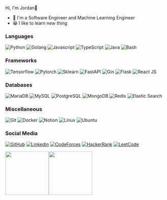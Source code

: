 Hi, I'm Jordan👋
- 🤖 I'm a Software Engineer and Machine Learning Engineer
- 😁 I like to learn new thing

### Languages

<p>
  <img alt="Python" src="https://img.shields.io/badge/Python-14354C.svg?logo=python&logoColor=white">
  <img alt="Golang" src="https://img.shields.io/badge/Golang-03c2fc.svg?logo=go&logoColor=white">
  <img alt="Javascript" src="https://img.shields.io/badge/JavaScript-F7DF1E.svg?logo=javascript&logoColor=black">
  <img alt="TypeScript" src="https://img.shields.io/badge/TypeScript-007ACC.svg?logo=typescript&logoColor=white">
  <img alt="Java" src="https://img.shields.io/badge/Java-007396.svg?logo=oracle&logoColor=white">
  <img alt="Bash" src="https://img.shields.io/badge/Bash-121011.svg?logo=gnu-bash&logoColor=white">
</p>

### Frameworks

<p>
  <img alt="Tensorflow" src="https://img.shields.io/badge/Tensorflow-orange.svg?logo=tensorflow&logoColor=white">
  <img alt="Pytorch" src="https://img.shields.io/badge/Pytorch-red.svg?logo=pytorch&logoColor=white">
  <img alt="Sklearn" src="https://img.shields.io/badge/Sklearn-orange.svg?logo=scikitlearn&logoColor=white">
  <img alt="FastAPI" src="https://img.shields.io/badge/FastAPI-ffffff.svg?logo=fastapi&logoColor=02b3aa">
  <img alt="Gin" src="https://img.shields.io/badge/Gin-blue.svg?logo=gin&logoColor=white">
  <img alt="Flask" src="https://img.shields.io/badge/Flask-black.svg?logo=flask&logoColor=white">
  <img alt="React JS" src="https://img.shields.io/badge/React%20JS-blue.svg?logo=react">
</p>

### Databases

<p>
  <img alt="MariaDB" src="https://img.shields.io/badge/MariaDB-00f.svg?logo=mariadb&logoColor=white">
  <img alt="MySQL" src="https://img.shields.io/badge/MySQL-white.svg?logo=mysql&logoColor=black">
  <img alt="PostgreSQL" src ="https://img.shields.io/badge/PostgreSQL-316192.svg?logo=postgresql&logoColor=white">
  <img alt="MongoDB" src ="https://img.shields.io/badge/MongoDB-4ea94b.svg?logo=mongodb&logoColor=white">
  <img alt="Redis" src ="https://img.shields.io/badge/Redis-ffffff.svg?logo=redis&logoColor=red">
  <img alt="Elastic Search" src ="https://img.shields.io/badge/Elastic%20Search-ffffff.svg?logo=elasticsearch&logoColor=yellow">
</p>

### Miscellaneous

<p>
  <img alt="Git" src="https://img.shields.io/badge/Git-F05033.svg?logo=git&logoColor=white">
  <img alt="Docker" src ="https://img.shields.io/badge/Docker-0275b3.svg?logo=docker&logoColor=white">
  <img alt="Notion" src="https://img.shields.io/badge/Notion-010101.svg?logo=notion&logoColor=white">
  <img alt="Linux" src ="https://img.shields.io/badge/Linux-white.svg?logo=linux&logoColor=black">
  <img alt="Ubuntu" src ="https://img.shields.io/badge/Ubuntu-orange.svg?logo=ubuntu&logoColor=white">
</p>

### Social Media
[![GitHub](https://img.shields.io/badge/Github-100000?style=for-the-badge&logo=github&logoColor=white)](https://github.com/JordanMarcelino)
[![Linkedin](https://img.shields.io/badge/Linkedin-0077B5?style=for-the-badge&logo=linkedin&logoColor=white)](https://www.linkedin.com/in/jordan-marcelino)
[![CodeForces](https://img.shields.io/badge/Codeforces-445f9d?style=for-the-badge&logo=Codeforces&logoColor=white)](https://codeforces.com/profile/jordanbro)
[![HackerRank](https://img.shields.io/badge/-Hackerrank-2EC866?style=for-the-badge&logo=HackerRank&logoColor=white)](https://www.hackerrank.com/profile/Jordannn)
[![LeetCode](https://img.shields.io/badge/-LeetCode-FFA116?style=for-the-badge&logo=LeetCode&logoColor=black)](https://leetcode.com/u/jordannn/)

<a href="https://www.adamalston.com/"><img height="137px" src="https://github-readme-stats.vercel.app/api?username=JordanMarcelino&hide_title=true&hide_border=true&show_icons=true&include_all_commits=true&count_private=true&line_height=21&text_color=000&icon_color=000&bg_color=0,ea6161,ffc64d,fffc4d,52fa5a&theme=graywhite" /><!-- wi*quL3fcV --><img height="137px" src="https://github-readme-stats.vercel.app/api/top-langs/?username=JordanMarcelino&hide=html&hide_title=true&hide_border=true&layout=compact&langs_count=6&exclude_repo=comp426,Redventures-Movie-Quotes&text_color=000&icon_color=fff&bg_color=0,52fa5a,4dfcff,c64dff&theme=graywhite" /></a>

